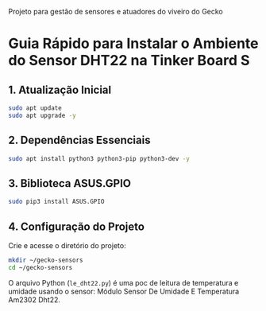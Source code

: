 Projeto para gestão de sensores e atuadores do viveiro do Gecko

# Guia Rápido para Instalar o Ambiente do Sensor DHT22 na Tinker Board S

## 1. Atualização Inicial

```bash
sudo apt update
sudo apt upgrade -y
```

## 2. Dependências Essenciais

```bash
sudo apt install python3 python3-pip python3-dev -y
```

## 3. Biblioteca ASUS.GPIO

```bash
sudo pip3 install ASUS.GPIO
```

## 4. Configuração do Projeto

Crie e acesse o diretório do projeto:

```bash
mkdir ~/gecko-sensors
cd ~/gecko-sensors
```

O arquivo Python (`le_dht22.py`) é uma poc de leitura de temperatura e umidade usando o sensor: Módulo Sensor De Umidade E Temperatura Am2302 Dht22.

